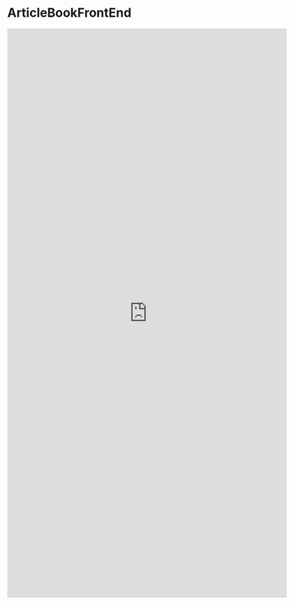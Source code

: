 # ArticleBookFrontEnd
<iframe src='https://gfycat.com/ifr/ImmaterialPastelGnu' frameborder='0' scrolling='no' allowfullscreen width='640' height='1305'></iframe>
